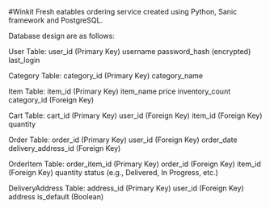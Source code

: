 #Winkit
Fresh eatables ordering service created using Python, Sanic framework and PostgreSQL.

Database design are as follows: 

User Table:
user_id (Primary Key)
username
password_hash (encrypted)
last_login

Category Table:
category_id (Primary Key)
category_name

Item Table:
item_id (Primary Key)
item_name
price
inventory_count
category_id (Foreign Key)

Cart Table:
cart_id (Primary Key)
user_id (Foreign Key)
item_id (Foreign Key)
quantity

Order Table:
order_id (Primary Key)
user_id (Foreign Key)
order_date
delivery_address_id (Foreign Key)

OrderItem Table:
order_item_id (Primary Key)
order_id (Foreign Key)
item_id (Foreign Key)
quantity
status (e.g., Delivered, In Progress, etc.)

DeliveryAddress Table:
address_id (Primary Key)
user_id (Foreign Key)
address
is_default (Boolean)


